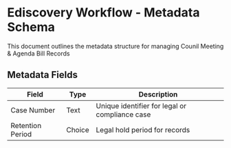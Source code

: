 # Ediscovery Workflow - Metadata Schema

This document outlines the metadata structure for managing Counil Meeting & Agenda Bill Records
## **Metadata Fields**
| **Field**               | **Type**           | **Description** |
|-------------------------|-------------------|----------------|
| Case Number | Text | Unique identifier for legal or compliance case |
| Retention Period | Choice | Legal hold period for records |

